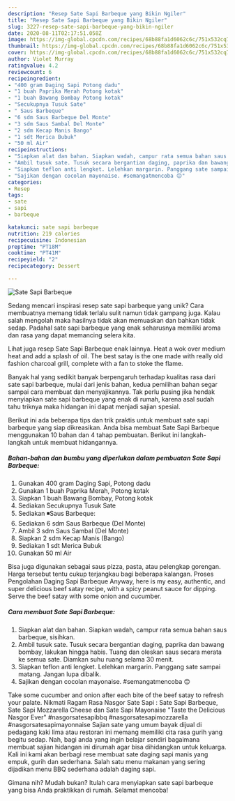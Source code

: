 ```yaml
---
description: "Resep Sate Sapi Barbeque yang Bikin Ngiler"
title: "Resep Sate Sapi Barbeque yang Bikin Ngiler"
slug: 3227-resep-sate-sapi-barbeque-yang-bikin-ngiler
date: 2020-08-11T02:17:51.058Z
image: https://img-global.cpcdn.com/recipes/68b88fa1d6062c6c/751x532cq70/sate-sapi-barbeque-foto-resep-utama.jpg
thumbnail: https://img-global.cpcdn.com/recipes/68b88fa1d6062c6c/751x532cq70/sate-sapi-barbeque-foto-resep-utama.jpg
cover: https://img-global.cpcdn.com/recipes/68b88fa1d6062c6c/751x532cq70/sate-sapi-barbeque-foto-resep-utama.jpg
author: Violet Murray
ratingvalue: 4.2
reviewcount: 6
recipeingredient:
- "400 gram Daging Sapi Potong dadu"
- "1 buah Paprika Merah Potong kotak"
- "1 buah Bawang Bombay Potong kotak"
- "Secukupnya Tusuk Sate"
- " Saus Barbeque"
- "6 sdm Saus Barbeque Del Monte"
- "3 sdm Saus Sambal Del Monte"
- "2 sdm Kecap Manis Bango"
- "1 sdt Merica Bubuk"
- "50 ml Air"
recipeinstructions:
- "Siapkan alat dan bahan. Siapkan wadah, campur rata semua bahan saus barbeque, sisihkan."
- "Ambil tusuk sate. Tusuk secara bergantian daging, paprika dan bawang bombay, lakukan hingga habis. Tuang dan oleskan saus secara merata ke semua sate. Diamkan suhu ruang selama 30 menit."
- "Siapkan teflon anti lengket. Lelehkan margarin. Panggang sate sampai matang. Jangan lupa dibalik."
- "Sajikan dengan cocolan mayonaise. #semangatmencoba 😊"
categories:
- Resep
tags:
- sate
- sapi
- barbeque

katakunci: sate sapi barbeque 
nutrition: 219 calories
recipecuisine: Indonesian
preptime: "PT18M"
cooktime: "PT41M"
recipeyield: "2"
recipecategory: Dessert

---
```



![Sate Sapi Barbeque](https://img-global.cpcdn.com/recipes/68b88fa1d6062c6c/751x532cq70/sate-sapi-barbeque-foto-resep-utama.jpg)

Sedang mencari inspirasi resep sate sapi barbeque yang unik? Cara membuatnya memang tidak terlalu sulit namun tidak gampang juga. Kalau salah mengolah maka hasilnya tidak akan memuaskan dan bahkan tidak sedap. Padahal sate sapi barbeque yang enak seharusnya memiliki aroma dan rasa yang dapat memancing selera kita.

Lihat juga resep Sate Sapi Barbeque enak lainnya. Heat a wok over medium heat and add a splash of oil. The best satay is the one made with really old fashion charcoal grill, complete with a fan to stoke the flame.

Banyak hal yang sedikit banyak berpengaruh terhadap kualitas rasa dari sate sapi barbeque, mulai dari jenis bahan, kedua pemilihan bahan segar sampai cara membuat dan menyajikannya. Tak perlu pusing jika hendak menyiapkan sate sapi barbeque yang enak di rumah, karena asal sudah tahu triknya maka hidangan ini dapat menjadi sajian spesial.


Berikut ini ada beberapa tips dan trik praktis untuk membuat sate sapi barbeque yang siap dikreasikan. Anda bisa membuat Sate Sapi Barbeque menggunakan 10 bahan dan 4 tahap pembuatan. Berikut ini langkah-langkah untuk membuat hidangannya.

<!--inarticleads1-->

##### Bahan-bahan dan bumbu yang diperlukan dalam pembuatan Sate Sapi Barbeque:

1. Gunakan 400 gram Daging Sapi, Potong dadu
1. Gunakan 1 buah Paprika Merah, Potong kotak
1. Siapkan 1 buah Bawang Bombay, Potong kotak
1. Sediakan Secukupnya Tusuk Sate
1. Sediakan  ◾️Saus Barbeque:
1. Sediakan 6 sdm Saus Barbeque (Del Monte)
1. Ambil 3 sdm Saus Sambal (Del Monte)
1. Siapkan 2 sdm Kecap Manis (Bango)
1. Sediakan 1 sdt Merica Bubuk
1. Gunakan 50 ml Air


Bisa juga digunakan sebagai saus pizza, pasta, atau pelengkap gorengan. Harga tersebut tentu cukup terjangkau bagi beberapa kalangan. Proses Pengolahan Daging Sapi Barbeque Anyway, here is my easy, authentic, and super delicious beef satay recipe, with a spicy peanut sauce for dipping. Serve the beef satay with some onion and cucumber. 

<!--inarticleads2-->

##### Cara membuat Sate Sapi Barbeque:

1. Siapkan alat dan bahan. Siapkan wadah, campur rata semua bahan saus barbeque, sisihkan.
1. Ambil tusuk sate. Tusuk secara bergantian daging, paprika dan bawang bombay, lakukan hingga habis. Tuang dan oleskan saus secara merata ke semua sate. Diamkan suhu ruang selama 30 menit.
1. Siapkan teflon anti lengket. Lelehkan margarin. Panggang sate sampai matang. Jangan lupa dibalik.
1. Sajikan dengan cocolan mayonaise. #semangatmencoba 😊


Take some cucumber and onion after each bite of the beef satay to refresh your palate. Nikmati Ragam Rasa Nasgor Sate Sapi : Sate Sapi Barbeque, Sate Sapi Mozzarella Cheese dan Sate Sapi Mayonaise &#34;Taste the Delicious Nasgor Ever&#34; #nasgorsatesapibbq #nasgorsatesapimozzarella #nasgorsatesapimayonnaise Sajian sate yang umum bayak dijual di pedagang kaki lima atau restoran ini memang memiliki cita rasa gurih yang begitu sedap. Nah, bagi anda yang ingin belajar sendiri bagaimana membuat sajian hidangan ini dirumah agar bisa dihidangkan untuk keluarga. Kali ini kami akan berbagi rese membuat sate daging sapi manis yang empuk, gurih dan sederhana. Salah satu menu makanan yang sering dijadikan menu BBQ sederhana adalah daging sapi. 

Gimana nih? Mudah bukan? Itulah cara menyiapkan sate sapi barbeque yang bisa Anda praktikkan di rumah. Selamat mencoba!
